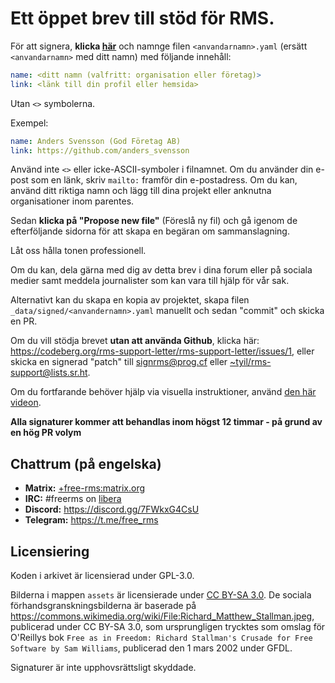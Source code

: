 # Ett öppet brev till stöd för RMS.

För att signera, **klicka [här](https://github.com/rms-support-letter/rms-support-letter.github.io/new/master/_data/signed)** och namnge filen `<anvandarnamn>.yaml` (ersätt `<anvandarnamn>` med ditt namn) med följande innehåll:

```yaml
name: <ditt namn (valfritt: organisation eller företag)>
link: <länk till din profil eller hemsida>
```

Utan `<>` symbolerna.

Exempel:

```yaml
name: Anders Svensson (God Företag AB)
link: https://github.com/anders_svensson
```

Använd inte `<>` eller icke-ASCII-symboler i filnamnet.
Om du använder din e-post som en länk, skriv `mailto:` framför din e-postadress.
Om du kan, använd ditt riktiga namn och lägg till dina projekt eller anknutna organisationer inom parentes.

Sedan **klicka på "Propose new file"** (Föreslå ny fil) och gå igenom de efterföljande sidorna för att skapa en begäran om sammanslagning.

Låt oss hålla tonen professionell.

Om du kan, dela gärna med dig av detta brev i dina forum eller på sociala medier samt meddela journalister som kan vara till hjälp för vår sak.

Alternativt kan du skapa en kopia av projektet, skapa filen `_data/signed/<anvandernamn>.yaml` manuellt och sedan "commit" och skicka en PR.

Om du vill stödja brevet **utan att använda Github**, klicka här: https://codeberg.org/rms-support-letter/rms-support-letter/issues/1,
eller skicka en signerad "patch" till [signrms@prog.cf](mailto:signrms@prog.cf) eller [~tyil/rms-support@lists.sr.ht](mailto:~tyil/rms-support@lists.sr.ht).

Om du fortfarande behöver hjälp via visuella instruktioner, använd [den här videon](https://invidious.snopyta.org/watch?v=1lz5S5oS8CU).

**Alla signaturer kommer att behandlas inom högst 12 timmar - på grund av en hög PR volym**

## Chattrum (på engelska)

- **Matrix:** [+free-rms:matrix.org](https://matrix.to/#/+free-rms:matrix.org)
- **IRC:** #freerms on [libera](https://libera.chat)
- **Discord:** https://discord.gg/7FWkxG4CsU
- **Telegram:** https://t.me/free_rms


## Licensiering
Koden i arkivet är licensierad under GPL-3.0.

Bilderna i mappen `assets` är licensierade under [CC BY-SA 3.0](https://creativecommons.org/licenses/by-sa/3.0/legalcode). De sociala förhandsgranskningsbilderna är baserade på https://commons.wikimedia.org/wiki/File:Richard_Matthew_Stallman.jpeg, publicerad under CC BY-SA 3.0, som ursprungligen trycktes som omslag för O'Reillys bok `Free as in Freedom: Richard Stallman's Crusade for Free Software by Sam Williams`, publicerad den 1 mars 2002 under GFDL.

Signaturer är inte upphovsrättsligt skyddade.
